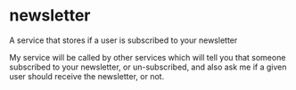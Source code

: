 # newsletter

A service that stores if a user is subscribed to your newsletter

My service will be called by other services which will tell you that someone subscribed to your newsletter, or un-subscribed,
and also ask me if a given user should receive the newsletter, or not.
